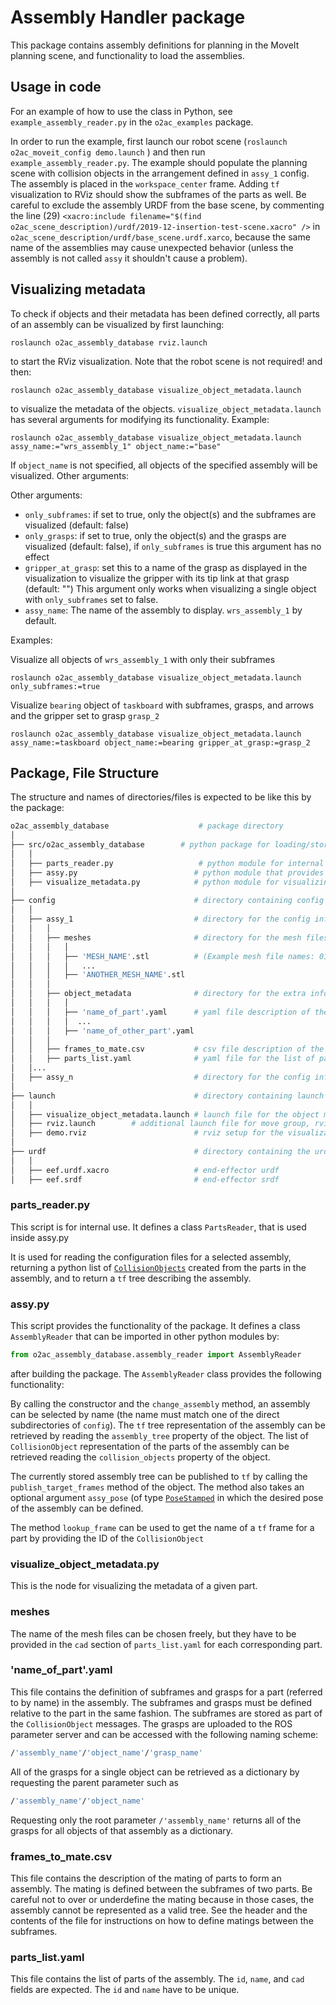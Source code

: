 # Assembly Handler package

This package contains assembly definitions for planning in the MoveIt planning scene, and functionality to load the assemblies.

## Usage in code

For an example of how to use the class in Python, see `example_assembly_reader.py` in the `o2ac_examples` package.

In order to run the example, first launch our robot scene (```roslaunch o2ac_moveit_config demo.launch``` ) and then run `example_assembly_reader.py`. The example should populate the planning scene with collision objects in the arrangement defined in `assy_1` config. The assembly is placed in the `workspace_center` frame. Adding `tf` visualization to RViz should show the subframes of the parts as well. Be careful to exclude the assembly URDF from the base scene, by commenting the line (29) `<xacro:include filename="$(find o2ac_scene_description)/urdf/2019-12-insertion-test-scene.xacro" />` in `o2ac_scene_description/urdf/base_scene.urdf.xarco`, because the same name of the assemblies may cause unexpected behavior (unless the assembly is not called `assy` it shouldn't cause a problem).

## Visualizing metadata

To check if objects and their metadata has been defined correctly, all parts of an assembly can be visualized by first launching:

```
roslaunch o2ac_assembly_database rviz.launch 
```

to start the RViz visualization. Note that the robot scene is not required! and then:

```
roslaunch o2ac_assembly_database visualize_object_metadata.launch
```

to visualize the metadata of the objects. `visualize_object_metadata.launch` has several arguments for modifying its functionality. Example:

```
roslaunch o2ac_assembly_database visualize_object_metadata.launch assy_name:="wrs_assembly_1" object_name:="base"
```

If `object_name` is not specified, all objects of the specified assembly will be visualized. Other arguments:

Other arguments:
 - `only_subframes`: if set to true, only the object(s) and the subframes are visualized (default: false)
 - `only_grasps`: if set to true, only the object(s) and the grasps are visualized (default: false), if `only_subframes` is true this argument has no effect
 - `gripper_at_grasp`: set this to a name of the grasp as displayed in the visualization to visualize the gripper with its tip link at that grasp (default: "") This argument only works when visualizing a single object with `only_subframes` set to false.
 - `assy_name`: The name of the assembly to display. `wrs_assembly_1` by default.

Examples:

Visualize all objects of `wrs_assembly_1` with only their subframes
```
roslaunch o2ac_assembly_database visualize_object_metadata.launch only_subframes:=true
```

Visualize `bearing` object of `taskboard` with subframes, grasps, and arrows and the gripper set to grasp `grasp_2`
```
roslaunch o2ac_assembly_database visualize_object_metadata.launch assy_name:=taskboard object_name:=bearing gripper_at_grasp:=grasp_2
```


## Package, File Structure

The structure and names of directories/files is expected to be like this by the package:

```bash
o2ac_assembly_database                    # package directory
│  
├── src/o2ac_assembly_database        # python package for loading/storing assemblies and publishing them to tf
│   │  
│   ├── parts_reader.py                   # python module for internal use (in assy.py) to read the assembly configurations
│   ├── assy.py                          # python module that provides the functionality of the package
│   ├── visualize_metadata.py            # python module for visualizing the object metadata (subframes and grasps)
│  
├── config                               # directory containing config info for the assemblies
│   │  
│   ├── assy_1                           # directory for the config info of assembly named 'assy_1'
│   │   │   
│   │   ├── meshes                       # directory for the mesh files of the parts in the assembly
│   │   │   │  
│   │   │   ├── 'MESH_NAME'.stl          # (Example mesh file names: 01-BASE.stl, motor_mesh.stl, Panel.stl, ...)
│   │   │   │   ...
│   │   │   ├── 'ANOTHER_MESH_NAME'.stl
│   │   │  
│   │   ├── object_metadata              # directory for the extra information associated with the parts
│   │   │   │  
│   │   │   ├── 'name_of_part'.yaml      # yaml file description of the subframes and grasps of part named 'name of part' (Example names for parts: 'base', 'panel', 'motor' ...)
│   │   │   │  ...
│   │   │   ├── 'name_of_other_part'.yaml
│   │   │  
│   │   ├── frames_to_mate.csv           # csv file description of the mating of parts to form an assembly
│   │   ├── parts_list.yaml              # yaml file for the list of parts of the assembly
│   │...
│   ├── assy_n                           # directory for the config info of assembly named 'assy_n'
│  
├── launch                               # directory containing launch file for the object metadata visualization
│   │  
│   ├── visualize_object_metadata.launch # launch file for the object metadata visualization
│   ├── rviz.launch        # additional launch file for move group, rviz and loading the urdf
│   ├── demo.rviz                        # rviz setup for the visualization
│  
├── urdf                                 # directory containing the urdf of the gripper for visualization
│   │  
│   ├── eef.urdf.xacro                   # end-effector urdf
│   ├── eef.srdf                         # end-effector srdf
```

### parts_reader.py

This script is for internal use. It defines a class `PartsReader`, that is used inside assy.py

It is used for reading the configuration files for a selected assembly, returning a python list of [`CollisionObjects`](http://docs.ros.org/api/moveit_msgs/html/msg/CollisionObject.html) created from the parts in the assembly, and to return a `tf` tree describing the assembly.

### assy.py

This script provides the functionality of the package. It defines a class `AssemblyReader` that can be imported in other python modules by:
```python
from o2ac_assembly_database.assembly_reader import AssemblyReader
```
after building the package. The `AssemblyReader` class provides the following functionality:

By calling the constructor and the `change_assembly` method, an assembly can be selected by name (the name must match one of the direct subdirectories of `config`). The `tf` tree representation of the assembly can be retrieved by reading the `assembly_tree` property of the object. The list of `CollisionObject` representation of the parts of the assembly can be retrieved reading the `collision_objects` property of the object.

The currently stored assembly tree can be published to `tf` by calling the `publish_target_frames` method of the object. The method also takes an optional argument `assy_pose` (of type [`PoseStamped`](http://docs.ros.org/melodic/api/geometry_msgs/html/msg/PoseStamped.html) in which the desired pose of the assembly can be defined.

The method `lookup_frame` can be used to get the name of a `tf` frame for a part by providing the ID of the `CollisionObject`

### visualize_object_metadata.py

This is the node for visualizing the metadata of a given part.

### meshes

The name of the mesh files can be chosen freely, but they have to be provided in the `cad` section of `parts_list.yaml` for each corresponding part.

### 'name_of_part'.yaml

This file contains the definition of subframes and grasps for a part (referred to by name) in the assembly. The subframes and grasps must be defined relative to the part in the same fashion. The subframes are stored as part of the `CollisionObject` messages. The grasps are uploaded to the ROS parameter server and can be accessed with the following naming scheme:

```bash
/'assembly_name'/'object_name'/'grasp_name'
```

All of the grasps for a single object can be retrieved as a dictionary by requesting the parent parameter such as

```bash
/'assembly_name'/'object_name'
```

Requesting only the root parameter `/'assembly_name'` returns all of the grasps for all objects of that assembly as a dictionary.

### frames_to_mate.csv

This file contains the description of the mating of parts to form an assembly. The mating is defined between the subframes of two parts. Be careful not to over or underdefine the mating because in those cases, the assembly cannot be represented as a valid tree. See the header and the contents of the file for instructions on how to define matings between the subframes.

### parts_list.yaml

This file contains the list of parts of the assembly. The `id`, `name`, and `cad` fields are expected. The `id` and `name` have to be unique.
